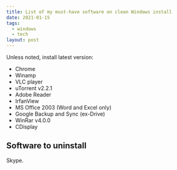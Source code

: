 ```yaml
---
title: List of my must-have software on clean Windows install
date: 2021-01-15
tags:
  - windows
  - tech
layout: post
---
```


Unless noted, install latest version:

- Chrome
- Winamp
- VLC player
- uTorrent v2.2.1
- Adobe Reader
- IrfanView
- MS Office 2003 (Word and Excel only)
- Google Backup and Sync (ex-Drive)
- WinRar v4.0.0
- CDisplay

## Software to uninstall

Skype.
